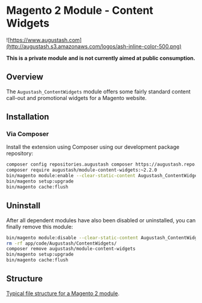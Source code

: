 # Magento 2 Module - Content Widgets

![https://www.augustash.com](http://augustash.s3.amazonaws.com/logos/ash-inline-color-500.png)

**This is a private module and is not currently aimed at public consumption.**

## Overview

The `Augustash_ContentWidgets` module offers some fairly standard content call-out and promotional widgets for a Magento website.

## Installation

### Via Composer

Install the extension using Composer using our development package repository:

```bash
composer config repositories.augustash composer https://augustash.repo.repman.io
composer require augustash/module-content-widgets:~2.2.0
bin/magento module:enable --clear-static-content Augustash_ContentWidgets
bin/magento setup:upgrade
bin/magento cache:flush
```

## Uninstall

After all dependent modules have also been disabled or uninstalled, you can finally remove this module:

```bash
bin/magento module:disable --clear-static-content Augustash_ContentWidgets
rm -rf app/code/Augustash/ContentWidgets/
composer remove augustash/module-content-widgets
bin/magento setup:upgrade
bin/magento cache:flush
```

## Structure

[Typical file structure for a Magento 2 module](http://devdocs.magento.com/guides/v2.4/extension-dev-guide/build/module-file-structure.html).
